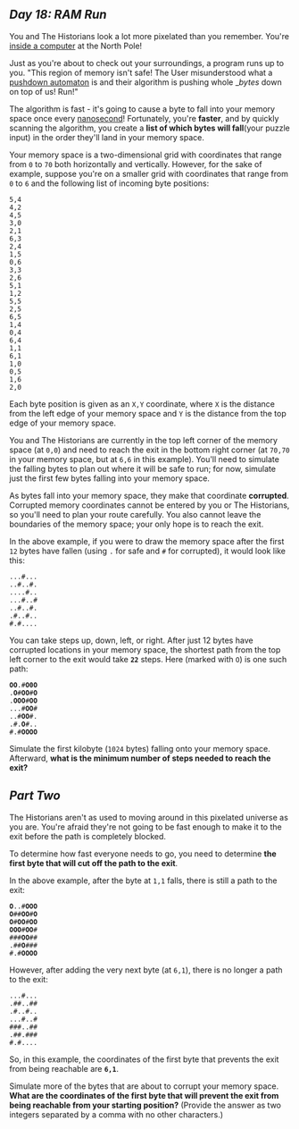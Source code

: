 ## ___Day 18: RAM Run___

You and The Historians look a lot more pixelated than you remember. You're [inside a computer](../../2017/02/02.md#day-2-corruption-checksum) at the North Pole!

Just as you're about to check out your surroundings, a program runs up to you. "This region of memory isn't safe! The User misunderstood what a [pushdown automaton](https://en.wikipedia.org/wiki/Pushdown__automaton) is and their algorithm is pushing whole __bytes_ down on top of us! Run!"

The algorithm is fast - it's going to cause a byte to fall into your memory space once every [nanosecond](https://www.youtube.com/watch?v=9eyFDBPk4Yw)! Fortunately, you're __faster__, and by quickly scanning the algorithm, you create a __list of which bytes will fall__(your puzzle input) in the order they'll land in your memory space.

Your memory space is a two-dimensional grid with coordinates that range from `0` to `70` both horizontally and vertically. However, for the sake of example, suppose you're on a smaller grid with coordinates that range from `0` to `6` and the following list of incoming byte positions:

```
5,4
4,2
4,5
3,0
2,1
6,3
2,4
1,5
0,6
3,3
2,6
5,1
1,2
5,5
2,5
6,5
1,4
0,4
6,4
1,1
6,1
1,0
0,5
1,6
2,0
```

Each byte position is given as an `X,Y` coordinate, where `X` is the distance from the left edge of your memory space and `Y` is the distance from the top edge of your memory space.

You and The Historians are currently in the top left corner of the memory space (at `0,0`) and need to reach the exit in the bottom right corner (at `70,70` in your memory space, but at `6,6` in this example). You'll need to simulate the falling bytes to plan out where it will be safe to run; for now, simulate just the first few bytes falling into your memory space.

As bytes fall into your memory space, they make that coordinate __corrupted__. Corrupted memory coordinates cannot be entered by you or The Historians, so you'll need to plan your route carefully. You also cannot leave the boundaries of the memory space; your only hope is to reach the exit.

In the above example, if you were to draw the memory space after the first `12` bytes have fallen (using `.` for safe and `#` for corrupted), it would look like this:

```
...#...
..#..#.
....#..
...#..#
..#..#.
.#..#..
#.#....
```

You can take steps up, down, left, or right. After just 12 bytes have corrupted locations in your memory space, the shortest path from the top left corner to the exit would take __`22`__ steps. Here (marked with `O`) is one such path:

<pre><code><b>OO</b>.#<b>O0O</b>
.<b>O</b>#<b>OO</b>#<b>O</b>
.<b>OOO</b>#<b>OO</b>
...#<b>OO</b>#
..#<b>OO</b>#.
.#.<b>O</b>#..
#.#<b>OOOO</b>
</code></pre>

Simulate the first kilobyte (`1024` bytes) falling onto your memory space. Afterward, __what is the minimum number of steps needed to reach the exit?__

## ___Part Two___

The Historians aren't as used to moving around in this pixelated universe as you are. You're afraid they're not going to be fast enough to make it to the exit before the path is completely blocked.

To determine how fast everyone needs to go, you need to determine __the first byte that will cut off the path to the exit__.

In the above example, after the byte at `1,1` falls, there is still a path to the exit:

<pre><code><b>O</b>..#<b>OOO</b>
<b>O</b>##<b>OO</b>#<b>O</b>
<b>O</b>#<b>OO</b>#<b>OO</b>
<b>OOO</b>#<b>OO</b>#
###<b>OO</b>##
.##<b>O</b>###
#.#<b>OOOO</b>
</code></pre>

However, after adding the very next byte (at `6,1`), there is no longer a path to the exit:

```
...#...
.##..##
.#..#..
...#..#
###..##
.##.###
#.#....
```

So, in this example, the coordinates of the first byte that prevents the exit from being reachable are __`6,1`__.

Simulate more of the bytes that are about to corrupt your memory space. __What are the coordinates of the first byte that will prevent the exit from being reachable from your starting position?__ (Provide the answer as two integers separated by a comma with no other characters.)